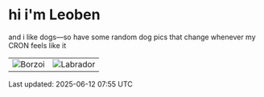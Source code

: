 # hi i'm Leoben

and i like dogs—so have some random dog pics that change whenever my CRON feels like it

|  |  |
|--------|----------|
| ![Borzoi](https://random-dog-vercel.vercel.app/api/random-borzoi?v=1749714920) | ![Labrador](https://random-dog-vercel.vercel.app/api/random-labrador?v=1749714920) |

Last updated: 2025-06-12 07:55 UTC

